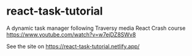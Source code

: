 # react-task-tutorial
A dynamic task manager following Traversy media React Crash course https://www.youtube.com/watch?v=w7ejDZ8SWv8

See the site on https://react-task-tutorial.netlify.app/
